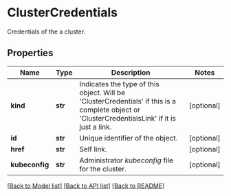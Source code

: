# ClusterCredentials

Credentials of the a cluster.
## Properties
Name | Type | Description | Notes
------------ | ------------- | ------------- | -------------
**kind** | **str** | Indicates the type of this object. Will be &#39;ClusterCredentials&#39; if this is a complete object or &#39;ClusterCredentialsLink&#39; if it is just a link. | [optional] 
**id** | **str** | Unique identifier of the object. | [optional] 
**href** | **str** | Self link. | [optional] 
**kubeconfig** | **str** | Administrator _kubeconfig_ file for the cluster. | [optional] 

[[Back to Model list]](../README.md#documentation-for-models) [[Back to API list]](../README.md#documentation-for-api-endpoints) [[Back to README]](../README.md)


